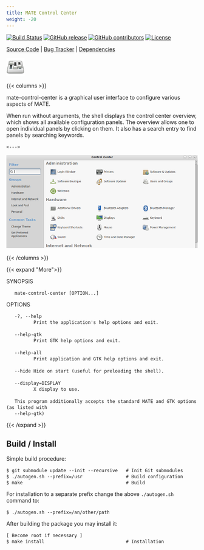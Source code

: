 ```yaml
---
title: MATE Control Center
weight: -20
---
```


<span class="badge-placeholder">[![Build Status](https://travis-ci.org/mate-desktop/mate-control-center.svg?branch=master)](https://travis-ci.org/github/mate-desktop/mate-desktop)</span>
<span class="badge-placeholder">[![GitHub release](https://img.shields.io/github/v/release/mate-desktop/mate-control-center)](https://github.com/mate-desktop/mate-desktop/releases/latest)</span>
<span class="badge-placeholder">[![GitHub contributors](https://img.shields.io/github/contributors/mate-desktop/mate-control-center)](https://github.com/mate-desktop/mate-control-center/graphs/contributors)</span>
<span class="badge-placeholder">[![License](https://img.shields.io/github/license/mate-desktop/mate-control-center)](https://github.com/mate-desktop/mate-control-center/blob/main/LICENSE)</span>

[Source Code](https://github.com/mate-desktop/mate-control-center) | [Bug Tracker](https://github.com/mate-desktop/mate-control-center/issues) | [Dependencies](https://github.com/mate-desktop/mate-control-center/blob/master/.build.yml)

![](https://raw.githubusercontent.com/mate-desktop/mate-icon-theme/master/mate/48x48/categories/preferences-desktop.png)

{{< columns >}}

mate-control-center is a graphical user interface to configure various aspects of MATE.

When run without arguments, the shell displays the control center overview, which shows
all available configuration panels. The overview allows one to open individual panels
by clicking on them. It also has a search entry to find panels by searching keywords.

    <--->

![](/img/applications/mate-control-center-window.png)

{{< /columns >}}

{{< expand "More">}}

SYNOPSIS

       mate-control-center [OPTION...]

OPTIONS

       -?, --help
              Print the application's help options and exit.

       --help-gtk
              Print GTK help options and exit.

       --help-all
              Print application and GTK help options and exit.

       --hide Hide on start (useful for preloading the shell).

       --display=DISPLAY
              X display to use.

       This program additionally accepts the standard MATE and GTK options (as listed with
       --help-gtk)

{{< /expand >}}

## Build / Install

Simple build procedure:

```
$ git submodule update --init --recursive   # Init Git submodules
$ ./autogen.sh --prefix=/usr                # Build configuration
$ make                                      # Build
```
For installation to a separate prefix change the above `./autogen.sh` command to:

```
$ ./autogen.sh --prefix=/an/other/path
```

After building the package you may install it:

```
[ Become root if necessary ]
$ make install                              # Installation
```

